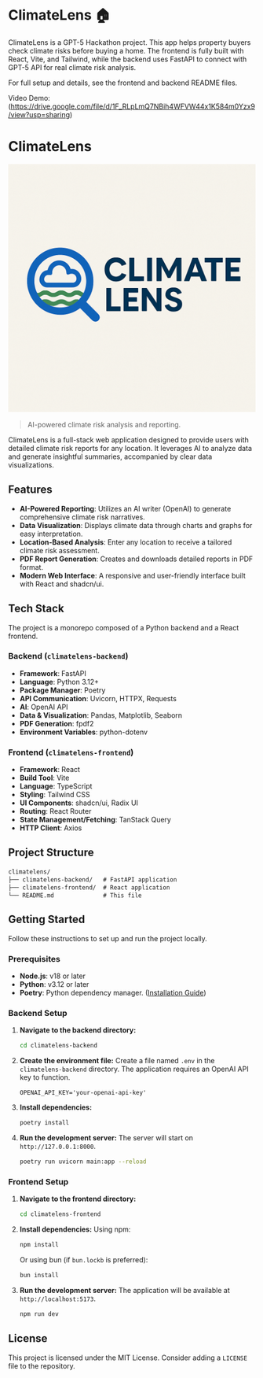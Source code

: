 # ClimateLens 🏠

ClimateLens is a GPT-5 Hackathon project. This app helps property buyers check climate risks before buying a home. The frontend is fully built with React, Vite, and Tailwind, while the backend uses FastAPI to connect with GPT-5 API for real climate risk analysis.

For full setup and details, see the frontend and backend README files.

 Video Demo: (https://drive.google.com/file/d/1F_RLpLmQ7NBih4WFVW44x1K584m0Yzx9/view?usp=sharing)
 
 # ClimateLens

![ClimateLens Logo](climatelens-backend/assets/ClimateLens%20Logo.png)

> AI-powered climate risk analysis and reporting.

ClimateLens is a full-stack web application designed to provide users with detailed climate risk reports for any location. It leverages AI to analyze data and generate insightful summaries, accompanied by clear data visualizations.

## Features

-   **AI-Powered Reporting**: Utilizes an AI writer (OpenAI) to generate comprehensive climate risk narratives.
-   **Data Visualization**: Displays climate data through charts and graphs for easy interpretation.
-   **Location-Based Analysis**: Enter any location to receive a tailored climate risk assessment.
-   **PDF Report Generation**: Creates and downloads detailed reports in PDF format.
-   **Modern Web Interface**: A responsive and user-friendly interface built with React and shadcn/ui.

## Tech Stack

The project is a monorepo composed of a Python backend and a React frontend.

### Backend (`climatelens-backend`)

-   **Framework**: FastAPI
-   **Language**: Python 3.12+
-   **Package Manager**: Poetry
-   **API Communication**: Uvicorn, HTTPX, Requests
-   **AI**: OpenAI API
-   **Data & Visualization**: Pandas, Matplotlib, Seaborn
-   **PDF Generation**: fpdf2
-   **Environment Variables**: python-dotenv

### Frontend (`climatelens-frontend`)

-   **Framework**: React
-   **Build Tool**: Vite
-   **Language**: TypeScript
-   **Styling**: Tailwind CSS
-   **UI Components**: shadcn/ui, Radix UI
-   **Routing**: React Router
-   **State Management/Fetching**: TanStack Query
-   **HTTP Client**: Axios

## Project Structure

```
climatelens/
├── climatelens-backend/   # FastAPI application
├── climatelens-frontend/  # React application
└── README.md              # This file
```

## Getting Started

Follow these instructions to set up and run the project locally.

### Prerequisites

-   **Node.js**: v18 or later
-   **Python**: v3.12 or later
-   **Poetry**: Python dependency manager. ([Installation Guide](https://python-poetry.org/docs/#installation))

### Backend Setup

1.  **Navigate to the backend directory:**
    ```bash
    cd climatelens-backend
    ```

2.  **Create the environment file:**
    Create a file named `.env` in the `climatelens-backend` directory. The application requires an OpenAI API key to function.
    ```
    OPENAI_API_KEY='your-openai-api-key'
    ```

3.  **Install dependencies:**
    ```bash
    poetry install
    ```

4.  **Run the development server:**
    The server will start on `http://127.0.0.1:8000`.
    ```bash
    poetry run uvicorn main:app --reload
    ```

### Frontend Setup

1.  **Navigate to the frontend directory:**
    ```bash
    cd climatelens-frontend
    ```

2.  **Install dependencies:**
    Using npm:
    ```bash
    npm install
    ```
    Or using bun (if `bun.lockb` is preferred):
    ```bash
    bun install
    ```

3.  **Run the development server:**
    The application will be available at `http://localhost:5173`.
    ```bash
    npm run dev
    ```

## License

This project is licensed under the MIT License. Consider adding a `LICENSE` file to the repository.
